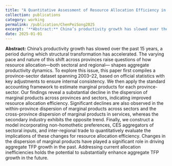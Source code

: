 ```yaml
---
title: "A Quantitative Assessment of Resource Allocation Efficiency in China: 2003–2022"
collection: publications
category: working
permalink: /publication/ChenPeiSong2025
excerpt: '**Abstract:** China’s productivity growth has slowed over the past 15 years, a period during which structural transformation has accelerated. The varying pace and nature of this shift across provinces raise questions of how resource allocation—both sectoral and regional— shapes aggregate productivity dynamics. To explore this issue, this paper first compiles a province-sector dataset spanning 2003–22, based on official statistics with key adjustments to ensure internal consistency. We then apply the standard accounting framework to estimate marginal products for each province-sector. Our findings reveal a substantial decline in the dispersion of marginal products across provinces and sectors, indicating improved resource allocation efficiency. Significant declines are also observed in the within-province dispersion of marginal products across sectors and the cross-province dispersion of marginal products in services, whereas the secondary industry exhibits the opposite trend. Finally, we construct a model incorporating non-homothetic preferences, CES aggregators of sectoral inputs, and inter-regional trade to quantitatively evaluate the implications of these changes for resource allocation efficiency. Changes in the dispersion of marginal products have played a significant role in driving aggregate TFP growth in the past. Addressing current allocation inefficiencies holds the potential to substantially enhance aggregate TFP growth in the future.'
date: 2025-01-01
---
```


**Abstract:** China’s productivity growth has slowed over the past 15 years, a period during which structural transformation has accelerated. The varying pace and nature of this shift across provinces raise questions of how resource allocation—both sectoral and regional— shapes aggregate productivity dynamics. To explore this issue, this paper first compiles a province-sector dataset spanning 2003–22, based on official statistics with key adjustments to ensure internal consistency. We then apply the standard accounting framework to estimate marginal products for each province-sector. Our findings reveal a substantial decline in the dispersion of marginal products across provinces and sectors, indicating improved resource allocation efficiency. Significant declines are also observed in the within-province dispersion of marginal products across sectors and the cross-province dispersion of marginal products in services, whereas the secondary industry exhibits the opposite trend. Finally, we construct a model incorporating non-homothetic preferences, CES aggregators of sectoral inputs, and inter-regional trade to quantitatively evaluate the implications of these changes for resource allocation efficiency. Changes in the dispersion of marginal products have played a significant role in driving aggregate TFP growth in the past. Addressing current allocation inefficiencies holds the potential to substantially enhance aggregate TFP growth in the future.

